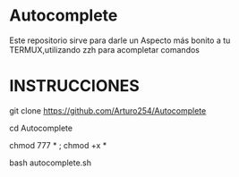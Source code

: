 # Autocomplete
Este repositorio sirve para darle un Aspecto más bonito a tu TERMUX,utilizando zzh para  acompletar comandos

# INSTRUCCIONES 


git clone https://github.com/Arturo254/Autocomplete

cd Autocomplete
 
chmod 777 * ; chmod +x * 

bash autocomplete.sh 
